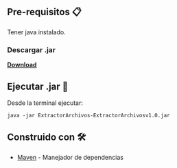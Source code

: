 ## Pre-requisitos 📋

Tener java instalado.

### Descargar .jar
**[Download](https://doc-04-4c-docs.googleusercontent.com/docs/securesc/korbg9kk3h0go9obpblbebf9k5fbvlv9/hs4k3l9bc2v5e9num0u9o455mihcagmm/1621356075000/02274855963622245059/04510031910938279675Z/1nwxQKzpr-uYDWs5ChCB7QesPm_5jI1MA?e=download&nonce=5os23n6gjr3d6&user=04510031910938279675Z&hash=k2t72sv7u8bua683cvlt52jh5ae9thfg)**


## Ejecutar .jar 📝

Desde la terminal ejecutar:

```
java -jar ExtractorArchivos-ExtractorArchivosv1.0.jar
```



## Construido con 🛠️
* [Maven](https://maven.apache.org/) - Manejador de dependencias
